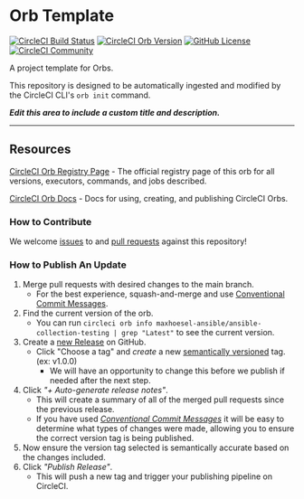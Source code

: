 # Orb Template


[![CircleCI Build Status](https://circleci.com/gh/maxhoesel-ansible/ansible-collection-testing-orb.svg?style=shield "CircleCI Build Status")](https://circleci.com/gh/maxhoesel-ansible/ansible-collection-testing-orb) [![CircleCI Orb Version](https://badges.circleci.com/orbs/maxhoesel-ansible/ansible-collection-testing.svg)](https://circleci.com/orbs/registry/orb/maxhoesel-ansible/ansible-collection-testing) [![GitHub License](https://img.shields.io/badge/license-MIT-lightgrey.svg)](https://raw.githubusercontent.com/maxhoesel-ansible/ansible-collection-testing-orb/master/LICENSE) [![CircleCI Community](https://img.shields.io/badge/community-CircleCI%20Discuss-343434.svg)](https://discuss.circleci.com/c/ecosystem/orbs)



A project template for Orbs.

This repository is designed to be automatically ingested and modified by the CircleCI CLI's `orb init` command.

_**Edit this area to include a custom title and description.**_

---

## Resources

[CircleCI Orb Registry Page](https://circleci.com/orbs/registry/orb/maxhoesel-ansible/ansible-collection-testing) - The official registry page of this orb for all versions, executors, commands, and jobs described.

[CircleCI Orb Docs](https://circleci.com/docs/2.0/orb-intro/#section=configuration) - Docs for using, creating, and publishing CircleCI Orbs.

### How to Contribute

We welcome [issues](https://github.com/maxhoesel-ansible/ansible-collection-testing-orb/issues) to and [pull requests](https://github.com/maxhoesel-ansible/ansible-collection-testing-orb/pulls) against this repository!

### How to Publish An Update
1. Merge pull requests with desired changes to the main branch.
    - For the best experience, squash-and-merge and use [Conventional Commit Messages](https://conventionalcommits.org/).
2. Find the current version of the orb.
    - You can run `circleci orb info maxhoesel-ansible/ansible-collection-testing | grep "Latest"` to see the current version.
3. Create a [new Release](https://github.com/maxhoesel-ansible/ansible-collection-testing-orb/releases/new) on GitHub.
    - Click "Choose a tag" and _create_ a new [semantically versioned](http://semver.org/) tag. (ex: v1.0.0)
      - We will have an opportunity to change this before we publish if needed after the next step.
4.  Click _"+ Auto-generate release notes"_.
    - This will create a summary of all of the merged pull requests since the previous release.
    - If you have used _[Conventional Commit Messages](https://conventionalcommits.org/)_ it will be easy to determine what types of changes were made, allowing you to ensure the correct version tag is being published.
5. Now ensure the version tag selected is semantically accurate based on the changes included.
6. Click _"Publish Release"_.
    - This will push a new tag and trigger your publishing pipeline on CircleCI.